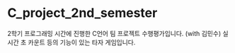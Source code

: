 # C_project_2nd_semester
2학기 프로그래밍 시간에 진행한 C언어 팀 프로젝트 수행평가입니다. (with 김민수) 
실시간 초 카운트 등의 기능이 있는 타자 게임입니다.
